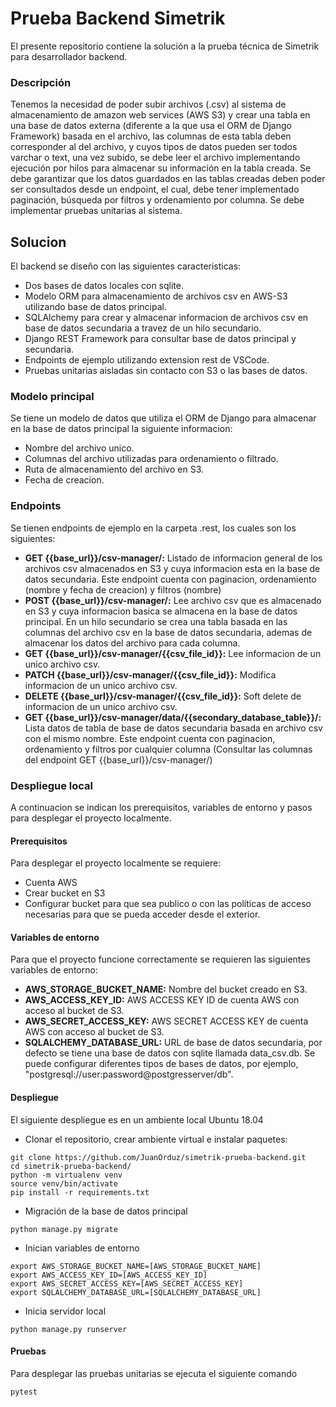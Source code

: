 # Prueba Backend Simetrik
El presente repositorio contiene la solución a la prueba técnica de Simetrik para desarrollador backend.

### Descripción
Tenemos la necesidad de poder subir archivos (.csv) al sistema de almacenamiento de
amazon web services (AWS S3) y crear una tabla en una base de datos externa
(diferente a la que usa el ORM de Django Framework) basada en el archivo, las
columnas de esta tabla deben corresponder al del archivo, y cuyos tipos de datos
pueden ser todos varchar o text, una vez subido, se debe leer el archivo
implementando ejecución por hilos para almacenar su información en la tabla creada.
Se debe garantizar que los datos guardados en las tablas creadas deben poder ser
consultados desde un endpoint, el cual, debe tener implementado paginación,
búsqueda por filtros y ordenamiento por columna.
Se debe implementar pruebas unitarias al sistema.

## Solucion
El backend se diseño con las siguientes caracteristicas:
* Dos bases de datos locales con sqlite.
* Modelo ORM para almacenamiento de archivos csv en AWS-S3 utilizando base de datos principal.
* SQLAlchemy para crear y almacenar informacion de archivos csv en base de datos secundaria a travez de un hilo secundario.
* Django REST Framework para consultar base de datos principal y secundaria.
* Endpoints de ejemplo utilizando extension rest de VSCode.
* Pruebas unitarias aisladas sin contacto con S3 o las bases de datos.

### Modelo principal
Se tiene un modelo de datos que utiliza el ORM de Django para almacenar en la base de datos principal la siguiente informacion:
* Nombre del archivo unico.
* Columnas del archivo utilizadas para ordenamiento o filtrado.
* Ruta de almacenamiento del archivo en S3.
* Fecha de creacion.

### Endpoints
Se tienen endpoints de ejemplo en la carpeta .rest, los cuales son los siguientes:
* **GET {{base_url}}/csv-manager/:** Listado de informacion general de los archivos csv almacenados en S3 y cuya informacion esta en la base de datos secundaria. Este endpoint cuenta con paginacion, ordenamiento (nombre y fecha de creacion) y filtros (nombre)
* **POST {{base_url}}/csv-manager/:** Lee archivo csv que es almacenado en S3 y cuya informacion basica se almacena en la base de datos principal. En un hilo secundario se crea una tabla basada en las columnas del archivo csv en la base de datos secundaria, ademas de almacenar los datos del archivo para cada columna.
* **GET {{base_url}}/csv-manager/{{csv_file_id}}:** Lee informacion de un unico archivo csv.
* **PATCH {{base_url}}/csv-manager/{{csv_file_id}}:** Modifica informacion de un unico archivo csv.
* **DELETE {{base_url}}/csv-manager/{{csv_file_id}}:** Soft delete de informacion de un unico archivo csv.
* **GET {{base_url}}/csv-manager/data/{{secondary_database_table}}/:** Lista datos de tabla de base de datos secundaria basada en archivo csv con el mismo nombre. Este endpoint cuenta con paginacion, ordenamiento y filtros por cualquier columna (Consultar las columnas del endpoint GET {{base_url}}/csv-manager/)

### Despliegue local
A continuacion se indican los prerequisitos, variables de entorno y pasos para desplegar el proyecto localmente.
#### Prerequisitos
Para desplegar el proyecto localmente se requiere:
* Cuenta AWS
* Crear bucket en S3
* Configurar bucket para que sea publico o con las políticas de acceso necesarias para que se pueda acceder desde el exterior.

#### Variables de entorno
Para que el proyecto funcione correctamente se requieren las siguientes variables de entorno:
* **AWS_STORAGE_BUCKET_NAME:** Nombre del bucket creado en S3.
* **AWS_ACCESS_KEY_ID:** AWS ACCESS KEY ID de cuenta AWS con acceso al bucket de S3.
* **AWS_SECRET_ACCESS_KEY:** AWS SECRET ACCESS KEY de cuenta AWS con acceso al bucket de S3.
* **SQLALCHEMY_DATABASE_URL:** URL de base de datos secundaria, por defecto se tiene una base de datos con sqlite llamada data_csv.db. Se puede configurar diferentes tipos de bases de datos, por ejemplo, "postgresql://user:password@postgresserver/db".

#### Despliegue
El siguiente despliegue es en un ambiente local Ubuntu 18.04
* Clonar el repositorio, crear ambiente virtual e instalar paquetes:
```
git clone https://github.com/JuanOrduz/simetrik-prueba-backend.git
cd simetrik-prueba-backend/
python -m virtualenv venv
source venv/bin/activate
pip install -r requirements.txt
```
* Migración de la base de datos principal
```
python manage.py migrate
```
* Inician variables de entorno
```
export AWS_STORAGE_BUCKET_NAME=[AWS_STORAGE_BUCKET_NAME]
export AWS_ACCESS_KEY_ID=[AWS_ACCESS_KEY_ID]
export AWS_SECRET_ACCESS_KEY=[AWS_SECRET_ACCESS_KEY]
export SQLALCHEMY_DATABASE_URL=[SQLALCHEMY_DATABASE_URL]
```
* Inicia servidor local
```
python manage.py runserver
```

#### Pruebas
Para desplegar las pruebas unitarias se ejecuta el siguiente comando
```
pytest
```
